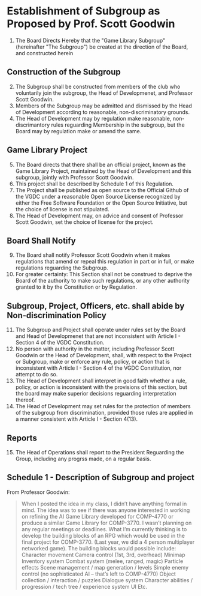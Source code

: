 # Establishment of Subgroup as Proposed by Prof. Scott Goodwin

1. The Board Directs Hereby that the "Game Library Subgroup" (hereinafter "The Subgroup") be created at the direction of the Board, and constructed herein

## Construction of the Subgroup

2. The Subgroup shall be constructed from members of the club who voluntarily join the subgroup, the Head of Developmenet, and Professor Scott Goodwin.
3. Members of the Subgroup may be admitted and dismissed by the Head of Development according to reasonable, non-discriminatory grounds.
4. The Head of Development may by regulation make reasonable, non-discrimantory rules reguarding Membership in the subgroup, but the Board may by regulation make or amend the same.

## Game Library Project

5. The Board directs that there shall be an official project, known as the Game Library Project, maintained by the Head of Development and this subgroup, jointly with Professor Scott Goodwin. 
6. This project shall be described by Schedule 1 of this Regulation.
7. The Project shall be published as open source to the Official Github of the VGDC under a reasonable Open Source License recognized by either the Free Software Foundation or the Open Source Initiative, but the choice of license is not stipulated.
8. The Head of Development may, on advice and consent of Professor Scott Goodwin, set the choice of license for the project.

## Board Shall Notify

9. The Board shall notify Professor Scott Goodwin when it makes regulations that amend or repeal this regulation in part or in full, or make regulations reguarding the Subgroup.
10. For greater certainty: This Section shall not be construed to deprive the Board of the authority to make such regulations, or any other authority granted to it by the Constitution or by Regulation.

## Subgroup, Project, Officers, etc. shall abide by Non-discrimination Policy

11. The Subgroup and Project shall operate under rules set by the Board and Head of Developmenet that are not inconsistent with Article I - Section 4 of the VGDC Constitution.
12. No person with authority in the matter, including Professor Scott Goodwin or the Head of Development, shall, with respect to the Project or Subgroup, make or enforce any rule, policy, or action that is inconsistent with Article I - Section 4 of the VGDC Constitution, nor attempt to do so.
13. The Head of Development shall interpret in good faith whether a rule, policy, or action is inconsistent with the provisions of this section, but the board may make superior decisions reguarding interpretation thereof.
14. The Head of Development may set rules for the protection of members of the subgroup from discrimination, provided those rules are applied in a manner consistent with Article I - Section 4(13). 

## Reports

15. The Head of Operations shall report to the President Reguarding the Group, including any progrss made, on a regular basis.

## Schedule 1 - Description of Subgroup and project

From Professor Goodwin:

> When I posted the idea in my class, I didn’t have anything formal in mind. The idea was to see if there was anyone interested in working on refining the AI Game Library developed for COMP-4770 or produce a similar Game Library for COMP-3770. I wasn’t planning on any regular meetings or deadlines.
> What I’m currently thinking is to develop the building blocks of an RPG which would be used in the final project for COMP-3770. (Last year, we did a 4 person multiplayer networked game).
> The building blocks would possible include:
> Character movement
> Camera control (1st, 3rd, overhead)
> Minimap
> Inventory system
> Combat system (melee, ranged, magic)
> Particle effects
> Scene management / map generation / levels
> Simple enemy control (no sophisticated AI – that’s left to COMP-4770)
> Object collection / interaction / puzzles
> Dialogue system
> Character abilities / progression / tech tree / experience system
> UI
> Etc.
 
